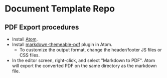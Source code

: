 # Document Template Repo

## PDF Export procedures

- Install [Atom](https://atom.io/).
- Install [markdown-themeable-pdf](https://github.com/cakebake/markdown-themeable-pdf/) plugin in Atom.
    - To customize the output format, change the header/footer JS files or CSS files.
- In the editor screen, right-click, and select "Markdown to PDF". Atom will export the converted PDF on the same directory as the markdown file.
